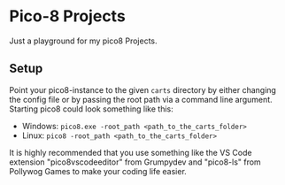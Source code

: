 # Pico-8 Projects

Just a playground for my pico8 Projects.

## Setup

Point your pico8-instance to the given `carts` directory by either changing the config file or by passing the root path via a command line argument.
Starting pico8 could look something like this:

- Windows: `pico8.exe -root_path <path_to_the_carts_folder>`
- Linux: `pico8 -root_path <path_to_the_carts_folder>`

It is highly recommended that you use something like the VS Code extension "pico8vscodeeditor" from Grumpydev and "pico8-ls" from Pollywog Games to make your coding life easier.
